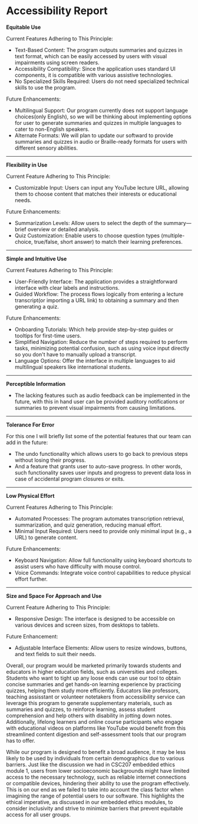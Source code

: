 # Accessibility Report
__Equitable Use__

Current Features Adhering to This Principle:

- Text-Based Content: The program outputs summaries and quizzes in text format, which can be easily accessed by users with visual impairments using screen readers.
- Accessibility Compatibility: Since the application uses standard UI components, it is compatible with various assistive technologies.
- No Specialized Skills Required: Users do not need specialized technical skills to use the program.

Future Enhancements:

- Multilingual Support: Our program currently does not support language choices(only English), so we will be thinking about implementing options for user to generate summaries and quizzes in multiple languages to cater to non-English speakers.
- Alternate Formats: We will plan to update our softward to provide summaries and quizzes in audio or Braille-ready formats for users with different sensory abilities.
___

__Flexibility in Use__

Current Feature Adhering to This Principle:
- Customizable Input: Users can input any YouTube lecture URL, allowing them to choose content that matches their interests or educational needs.

Future Enhancements:
- Summarization Levels: Allow users to select the depth of the summary—brief overview or detailed analysis.
- Quiz Customization: Enable users to choose question types (multiple-choice, true/false, short answer) to match their learning preferences.
___

__Simple and Intuitive Use__

Current Features Adhering to This Principle:
- User-Friendly Interface: The application provides a straightforward interface with clear labels and instructions.
- Guided Workflow: The process flows logically from entering a lecture transcript(or importing a URL link) to obtaining a summary and then generating a quiz.

Future Enhancements:
- Onboarding Tutorials: Which help provide step-by-step guides or tooltips for first-time users.
- Simplified Navigation: Reduce the number of steps required to perform tasks, minimizing potential confusion, such as using voice input directly so you don't have to manually upload a transcript.
- Language Options: Offer the interface in multiple languages to aid multilingual speakers like international students.
___

__Perceptible Information__

- The lacking features such as audio feedback can be implemented in the future, with this in hand user can be provided auditory notifications or summaries to prevent visual impairments from causing limitations.
___

__Tolerance For Error__

For this one I will briefly list some of the potential features that our team can add in the future:
- The undo functionality which allows users to go back to previous steps without losing their progress.
- And a feature that grants user to auto-save progress. In other words, such functionality saves user inputs and progress to prevent data loss in case of accidental program closures or exits.
___

__Low Physical Effort__

Current Features Adhering to This Principle:

- Automated Processes: The program automates transcription retrieval, summarization, and quiz generation, reducing manual effort.
- Minimal Input Required: Users need to provide only minimal input (e.g., a URL) to generate content.

Future Enhancements:

- Keyboard Navigation: Allow full functionality using keyboard shortcuts to assist users who have difficulty with mouse control.
- Voice Commands: Integrate voice control capabilities to reduce physical effort further.
___

__Size and Space For Approach and Use__

Current Feature Adhering to This Principle:
- Responsive Design: The interface is designed to be accessible on various devices and screen sizes, from desktops to tablets.

Future Enhancement:
- Adjustable Interface Elements: Allow users to resize windows, buttons, and text fields to suit their needs.


Overall, our program would be marketed primarily towards students and educators in higher education fields, such as universities and colleges. Students who want to tight up any loose ends can use our tool to obtain concise summaries and get hands-on learning experience by practicing quizzes, helping them study more efficiently. Educators like professors, teaching assisstant or volunteer notetakers from accessibility service can leverage this program to generate supplementary materials, such as summaries and quizzes, to reinforce learning, assess student comprehension and help others with disability in jotting down notes. Additionally, lifelong learners and online course participants who engage with educational videos on platforms like YouTube would benefit from this streamlined content digestion and self-assessment tools that our program has to offer.

While our program is designed to benefit a broad audience, it may be less likely to be used by individuals from certain demographics due to various barriers. Just like the discussion we had in CSC207 embedded ethics module 1, users from lower socioeconomic backgrounds might have limited access to the necessary technology, such as reliable internet connections or compatible devices, hindering their ability to use the program effectively. This is on our end as we failed to take into account the class factor when imagining the range of potential users to our software. This highlights the ethical imperative, as discussed in our embedded ethics modules, to consider inclusivity and strive to minimize barriers that prevent equitable access for all user groups.








